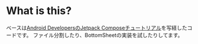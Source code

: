 # What is this?
ベースは[Android DevelopersのJetpack Composeチュートリアル](https://developer.android.com/jetpack/compose/tutorial?hl=ja&authuser=1)を写経したコードです。
ファイル分割したり、BottomSheetの実装を試したりしてます。
